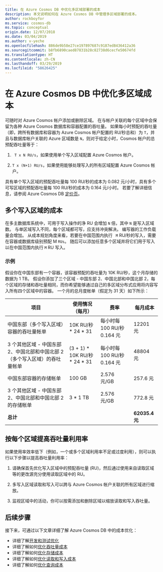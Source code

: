 ```yaml
---
title: 在 Azure Cosmos DB 中优化多区域部署的成本
description: 本文说明如何在 Azure Cosmos DB 中管理多区域部署的成本。
author: rockboyfor
ms.service: cosmos-db
ms.topic: conceptual
origin.date: 12/07/2018
ms.date: 03/04/2019
ms.author: v-yeche
ms.openlocfilehash: 886de9b58e27ce197897687c9187ed8436412a36
ms.sourcegitcommit: b8fb6890caed87831b28c82738d6cecfe50674fd
ms.translationtype: HT
ms.contentlocale: zh-CN
ms.lasthandoff: 03/29/2019
ms.locfileid: "58626425"
---
```

# <a name="optimize-multi-region-cost-in-azure-cosmos-db"></a>在 Azure Cosmos DB 中优化多区域成本

可随时对 Azure Cosmos 帐户添加或删除区域。 在与帐户关联的每个区域中会保留为各种 Azure Cosmos 数据库和容器配置的吞吐量。 如果每小时预配的吞吐量（即，跨所有数据库和容器为 Azure Cosmos 帐户配置的 RU/秒总和）为 `T`，并且与数据库帐户关联的 Azure 区域数是 `N`，则对于给定小时，Cosmos 帐户的总预配吞吐量等于：

1. ` T x N RU/s`，如果使用单个写入区域配置 Azure Cosmos 帐户。 

1. `T x (N+1) RU/s`，如果使用能够处理写入的所有区域配置 Azure Cosmos 帐户。 

<!--MOONCAKE: $0.008 against CNY0.082 on 100 RU/s for Azure China-->

具有单个写入区域的预配吞吐量每 100 RU/秒的成本为 0.082 元/小时，具有多个可写区域的预配吞吐量每 100 RU/秒的成本为 0.164 元/小时。 若要了解详细信息，请参阅 Azure Cosmos DB [定价页](https://www.azure.cn/pricing/details/cosmos-db/)。

<!--MOONCAKE: $0.008 against CNY0.082 on 100 RU/s for Azure China-->

## <a name="costs-for-multiple-write-regions"></a>多个写入区域的成本

在多主数据库系统中，可用于写入操作的净 RU 会增加 `N` 倍，其中 `N` 是写入区域数。 与单区域写入不同，每个区域都可写，应支持冲突解决。 编写器的工作负载量会增加。 从成本规划角度来看，若要在中国范围内执行 ` M` RU/秒的写入，需要在容器或数据库级别预配 M `RUs`。 随后可以添加任意多个区域并将它们用于写入以在中国范围内执行 `M` RU 写入。 

### <a name="example"></a>示例

假设你在中国东部有一个容器，该容器预配的吞吐量为 10K RU/秒，这个月存储的数据为 1 TB。 假设你添加了三个区域 - 中国东部 2、中国北部和中国北部 2，每个区域的存储和吞吐量相同，而你希望能够通过自己的多区域分布式应用将内容写入所有四个区域中的容器。 一个月的总月度帐单（假定为 31 天）如下所示：

<!--MOONCAKE: Master region is China East, and the other 3 regions are China East 2 , China North, and China North 2-->

|**项目**|**使用情况（每月）**|**费率**|**每月成本**|
|----|----|----|----|
|中国东部（多个写入区域）容器的吞吐量帐单 |10K RU/秒 * 24 * 31 |每小时每 100 RU/秒 0.164 元 |12201 元 |
|3 个其他区域 - 中国东部 2、中国北部和中国北部 2（多个写入区域）的吞吐量帐单 |(3 + 1) * 10K RU/秒 * 24 * 31 |每小时每 100 RU/秒 0.164 元 |48804 元 |
|中国东部容器的存储帐单 |100 GB |2.576 元/GB | 257.6 元 |
|3 个其他区域 - 中国东部 2、中国北部和中国北部 2 的存储帐单 |3 * 1 TB |2.576 元/GB  |772.8 元 |
|**总计**|||**62035.4 元** |

<!--MOONCAKE: Master region is China East, and the other 3 regions are China East 2 , China North, and China North 2-->

## <a name="improve-throughput-utilization-on-a-per-region-basis"></a>按每个区域提高吞吐量利用率

如果使用率效率低下（例如，一个或多个区域利用率不足或过度利用），则可以执行以下步骤以提高吞吐量利用率：  

1. 请确保首先优化写入区域中的预配吞吐量 (RU)，然后通过使用来自读取区域等的更改源充分使用读取区域中的 RU。 

2. 多写入区域读取和写入可以跨与 Azure Cosmos 帐户关联的所有区域进行缩放。 

3. 监视区域中的活动，你可以按需添加和删除区域以缩放读取和写入吞吐量。

## <a name="next-steps"></a>后续步骤

接下来，可通过以下文章详细了解 Azure Cosmos DB 中的成本优化：

* 详细了解[开发和测试优化](optimize-dev-test.md)
  <!--Not Available on * Learn more about [Understanding your Azure Cosmos DB bill](understand-your-bill.md)-->
* 详细了解如何[优化吞吐量成本](optimize-cost-throughput.md)
* 详细了解如何[优化存储成本](optimize-cost-storage.md)
* 详细了解如何[优化读取和写入成本](optimize-cost-reads-writes.md)
* 详细了解如何[优化查询成本](optimize-cost-queries.md)

<!--Update_Description: wording update -->